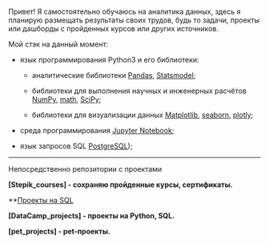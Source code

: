 Привет! Я самостоятельно обучаюсь на аналитика данных, здесь я планирую размещать результаты своих трудов, будь то задачи, проекты или дашборды с пройденных курсов или других источников.

Мой стэк на данный момент:

* язык программирования Python3 и его библиотеки:

    + аналитические библиотеки [Pandas](https://pandas.pydata.org/), [Statsmodel](https://www.statsmodels.org/stable/index.html);

    + библиотеки для выполнения научных и инженерных расчётов [NumPy](https://numpy.org/), [math](https://docs.python.org/3/library/math.html), [SciPy](https://scipy.org/);

    + библиотеки для визуализации данных [Matplotlib](https://matplotlib.org/), [seaborn](https://seaborn.pydata.org/), [plotly](https://plotly.com/python/);

* среда программирования [Jupyter Notebook](https://jupyter.org/);

* язык запросов SQL [PostgreSQL](https://www.postgresql.org/));

-----------------------------
Непосредственно репозитории с проектами

**[Stepik_courses] - сохраняю пройденные курсы, сертификаты.**

**[Проекты на SQL](https://github.com/Vershinin-Artem/-SQL-Simulator---lab.karpov.courses)

**[DataCamp_projects] - проекты на Python, SQL.**

**[pet_projects] - pet-проекты.**

